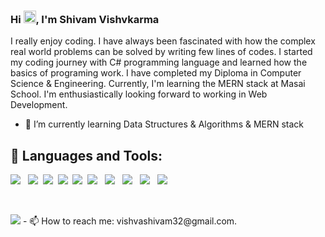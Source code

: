 ### Hi <img src="https://raw.githubusercontent.com/MartinHeinz/MartinHeinz/master/wave.gif" width="20px">, I'm Shivam Vishvkarma


I really enjoy coding. I have always been fascinated with how the complex real world problems can be solved by writing few lines of codes.
I started my coding journey with C# programming language and learned how the basics of programing work.
I have completed my Diploma in Computer Science & Engineering. Currently, I'm learning the MERN stack at Masai School. I'm enthusiastically looking forward to working in Web Development.

- 🌱 I’m currently learning Data Structures & Algorithms & MERN stack
## 🚀 Languages and Tools:

<p>
            <img
                src="https://img.shields.io/badge/html5%20-%23e34f26.svg?&style=for-the-badge&logo=html5&logoColor=white" />&nbsp;&nbsp;
    <img src="https://img.shields.io/badge/CSS3-1572B6?&style=for-the-badge&logo=css3&logoColor=white" />&nbsp;&nbsp;<img
                src="https://img.shields.io/badge/JavaScript-F7DF1E?style=for-the-badge&logo=javascript&logoColor=black" />&nbsp;&nbsp;<img
                src="https://img.shields.io/badge/React-20232A?style=for-the-badge&logo=react&logoColor=61DAFB" />&nbsp;&nbsp;<img
                src="https://img.shields.io/badge/Bootstrap-563D7C?style=for-the-badge&logo=bootstrap&logoColor=white">&nbsp;&nbsp;<img
                src="https://img.shields.io/badge/MongoDB-4EA94B?style=for-the-badge&logo=mongodb&logoColor=white" />&nbsp;&nbsp;
    <img src="https://img.shields.io/badge/redis-%23DD0031.svg?&style=for-the-badge&logo=redis&logoColor=white" />&nbsp;&nbsp;
     <img src="https://img.shields.io/badge/Node.js-339933?style=for-the-badge&logo=nodedotjs&logoColor=white" />&nbsp;&nbsp;
     <img src="https://img.shields.io/badge/npm-CB3837?style=for-the-badge&logo=npm&logoColor=white" />&nbsp;&nbsp;
    <img src="https://img.shields.io/badge/Express.js-000000?style=for-the-badge&logo=express&logoColor=white" />&nbsp;&nbsp;
        </p>
<br/>
<p>
  </p>
<img src="https://github-readme-stats.vercel.app/api?username=shivamfw10&&show_icons=true&title_color=ffffff&icon_color=bb2acf&text_color=daf7dc&bg_color=151515"/>
- 📫 How to reach me:  vishvashivam32@gmail.com.
